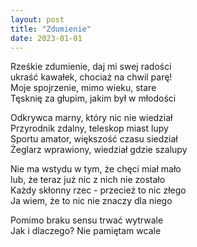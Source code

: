 ```yaml
---
layout: post
title: "Zdumienie"
date: 2023-01-01
---
```


Rześkie zdumienie, daj mi swej radości  
ukraść kawałek, chociaż na chwil parę!  
Moje spojrzenie, mimo wieku, stare  
Tęsknię za głupim, jakim był w młodości

Odkrywca marny, który nic nie wiedział  
Przyrodnik zdalny, teleskop miast lupy  
Sportu amator, większość czasu siedział  
Żeglarz wprawiony, wiedział gdzie szalupy

Nie ma wstydu w tym, że chęci miał mało  
lub, że teraz już nic z nich nie zostało  
Każdy skłonny rzec - przecież to nic złego  
Ja wiem, że to nic nie znaczy dla niego

Pomimo braku sensu trwać wytrwale  
Jak i dlaczego? Nie pamiętam wcale